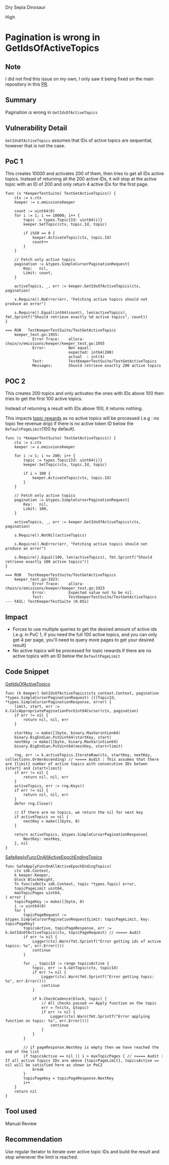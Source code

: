 Dry Sepia Dinosaur

High

# Pagination is wrong in GetIdsOfActiveTopics

## Note
I did not find this issue on my own, I only saw it being fixed on the main repository in this [PR](https://github.com/allora-network/allora-chain/pull/406).

## Summary
Pagination is wrong in `GetIdsOfActiveTopics`

## Vulnerability Detail
`GetIdsOfActiveTopics` assumes that IDs of active topics are sequential, however that is not the case.

## PoC 1
This creates 10000 and activates 200 of them, then tries to get all IDs active topics.
Instead of returning all the 200 active IDs, it will stop at the active topic with an ID of 200 and only return 4 active IDs for the first page.

```golang
func (s *KeeperTestSuite) TestGetActiveTopics() {
	ctx := s.ctx
	keeper := s.emissionsKeeper

	count := uint64(0)
	for i := 1; i <= 10000; i++ {
		topic := types.Topic{Id: uint64(i)}
		keeper.SetTopic(ctx, topic.Id, topic)

		if i%50 == 0 {
			keeper.ActivateTopic(ctx, topic.Id)
			count++
		}
	}

	// Fetch only active topics
	pagination := &types.SimpleCursorPaginationRequest{
		Key:   nil,
		Limit: count,
	}

	activeTopics, _, err := keeper.GetIdsOfActiveTopics(ctx, pagination)

	s.Require().NoError(err, "Fetching active topics should not produce an error")

	s.Require().Equal(int64(count), len(activeTopics), fmt.Sprintf("Should retrieve exactly %d active topics", count))
}
```

```console
=== RUN   TestKeeperTestSuite/TestGetActiveTopics
    keeper_test.go:1955:
        	Error Trace:	allora-chain/x/emissions/keeper/keeper_test.go:1955
        	Error:      	Not equal:
        	            	expected: int64(200)
        	            	actual  : int(4)
        	Test:       	TestKeeperTestSuite/TestGetActiveTopics
        	Messages:   	Should retrieve exactly 200 active topics
```

## POC 2
This creates 200 topics and only activates the ones with IDs above 100 then tries to get the first 100 active topics.

Instead of returning a result with IDs above 100, it returns nothing.

This impacts [topic rewards](https://github.com/sherlock-audit/2024-06-allora/blob/main/allora-chain/x/emissions/module/rewards/topic_rewards.go#L65) as no active topics will be processed (.e.g : no topic fee revenue drip) if there is no active token ID below the `DefaultPageLimit`(100 by default).

```golang
func (s *KeeperTestSuite) TestGetActiveTopics() {
	ctx := s.ctx
	keeper := s.emissionsKeeper

	for i := 1; i <= 200; i++ {
		topic := types.Topic{Id: uint64(i)}
		keeper.SetTopic(ctx, topic.Id, topic)

		if i > 100 {
			keeper.ActivateTopic(ctx, topic.Id)
		}
	}

	// Fetch only active topics
	pagination := &types.SimpleCursorPaginationRequest{
		Key:   nil,
		Limit: 100,
	}

	activeTopics, _, err := keeper.GetIdsOfActiveTopics(ctx, pagination)

	s.Require().NotNil(activeTopics)

	s.Require().NoError(err, "Fetching active topics should not produce an error")

	s.Require().Equal(100, len(activeTopics), fmt.Sprintf("Should retrieve exactly 100 active topics"))
}
```

```console
=== RUN   TestKeeperTestSuite/TestGetActiveTopics
    keeper_test.go:1923:
        	Error Trace:	allora-chain/x/emissions/keeper/keeper_test.go:1923
        	Error:      	Expected value not to be nil.
        	Test:       	TestKeeperTestSuite/TestGetActiveTopics
--- FAIL: TestKeeperTestSuite (0.05s)
```

## Impact
* Forces to use multiple queries to get the desired amount of active ids (.e.g: in PoC 1, if you need the full 100 active topics, and you can only get 4 per page, you'll need to query more pages to get your desired result)
* No active topics will be processed for topic rewards if there are no active topics with an ID below the `DefaultPageLimit`

## Code Snippet
[GetIdsOfActiveTopics](https://github.com/sherlock-audit/2024-06-allora/blob/main/allora-chain/x/emissions/keeper/keeper.go#L1605-L1634)
```golang
func (k Keeper) GetIdsOfActiveTopics(ctx context.Context, pagination *types.SimpleCursorPaginationRequest) ([]TopicId, *types.SimpleCursorPaginationResponse, error) {
	limit, start, err := k.CalcAppropriatePaginationForUint64Cursor(ctx, pagination)
	if err != nil {
		return nil, nil, err
	}

	startKey := make([]byte, binary.MaxVarintLen64)
	binary.BigEndian.PutUint64(startKey, start)
	nextKey := make([]byte, binary.MaxVarintLen64)
	binary.BigEndian.PutUint64(nextKey, start+limit)

	rng, err := k.activeTopics.IterateRaw(ctx, startKey, nextKey, collections.OrderAscending) // <==== Audit : This assumes that there are {limit} number of active topics with consecutive IDs betwen {start} and {start+limit}
	if err != nil {
		return nil, nil, err
	}
	activeTopics, err := rng.Keys()
	if err != nil {
		return nil, nil, err
	}
	defer rng.Close()

	// If there are no topics, we return the nil for next key
	if activeTopics == nil {
		nextKey = make([]byte, 0)
	}

	return activeTopics, &types.SimpleCursorPaginationResponse{
		NextKey: nextKey,
	}, nil
}
```

[SafeApplyFuncOnAllActiveEpochEndingTopics](https://github.com/sherlock-audit/2024-06-allora/blob/main/allora-chain/x/emissions/module/rewards/topic_rewards.go#L53-L96)
```golang
func SafeApplyFuncOnAllActiveEpochEndingTopics(
	ctx sdk.Context,
	k keeper.Keeper,
	block BlockHeight,
	fn func(sdkCtx sdk.Context, topic *types.Topic) error,
	topicPageLimit uint64,
	maxTopicPages uint64,
) error {
	topicPageKey := make([]byte, 0)
	i := uint64(0)
	for {
		topicPageRequest := &types.SimpleCursorPaginationRequest{Limit: topicPageLimit, Key: topicPageKey}
		topicsActive, topicPageResponse, err := k.GetIdsOfActiveTopics(ctx, topicPageRequest) // <==== Audit
		if err != nil {
			Logger(ctx).Warn(fmt.Sprintf("Error getting ids of active topics: %s", err.Error()))
			continue
		}

		for _, topicId := range topicsActive {
			topic, err := k.GetTopic(ctx, topicId)
			if err != nil {
				Logger(ctx).Warn(fmt.Sprintf("Error getting topic: %s", err.Error()))
				continue
			}

			if k.CheckCadence(block, topic) {
				// All checks passed => Apply function on the topic
				err = fn(ctx, &topic)
				if err != nil {
					Logger(ctx).Warn(fmt.Sprintf("Error applying function on topic: %s", err.Error()))
					continue
				}
			}
		}

		// if pageResponse.NextKey is empty then we have reached the end of the list
		if topicsActive == nil || i > maxTopicPages { // <==== Audit : If all active topics IDs are above {topicPageLimit}, topicsActive == nil will be satisfied here as shown in PoC2
			break
		}
		topicPageKey = topicPageResponse.NextKey
		i++
	}
	return nil
}
```
## Tool used
Manual Review

## Recommendation
Use regular Iterator to iterate over active topic IDs and build the result and stop whenever the limit is reached.
